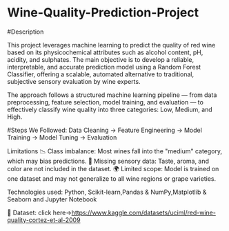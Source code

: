 # Wine-Quality-Prediction-Project
#Description

This project leverages machine learning to predict the quality of red wine based on its physicochemical attributes such as alcohol content, pH, acidity, and sulphates. The main objective is to develop a reliable, interpretable, and accurate prediction model using a Random Forest Classifier, offering a scalable, automated alternative to traditional, subjective sensory evaluation by wine experts.

The approach follows a structured machine learning pipeline — from data preprocessing, feature selection, model training, and evaluation — to effectively classify wine quality into three categories: Low, Medium, and High.

#Steps We Followed:
    Data Cleaning -> Feature Engineering -> Model Training -> Model Tuning -> Evaluation

Limitations
    📉 Class imbalance: Most wines fall into the "medium" category, which may bias predictions.
    🧪 Missing sensory data: Taste, aroma, and color are not included in the dataset.
    🌍 Limited scope: Model is trained on one dataset and may not generalize to all wine regions or grape varieties.

Technologies used:
    Python, Scikit-learn,Pandas & NumPy,Matplotlib & Seaborn and Jupyter Notebook

📁 Dataset:
    click here->https://www.kaggle.com/datasets/uciml/red-wine-quality-cortez-et-al-2009


